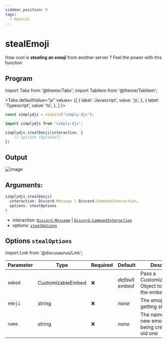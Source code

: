 ```yaml
---
sidebar_position: 9
tags:
  - General
---
```


# stealEmoji

How cool is **stealing an emoji** from another server ? Feel the power with this function


## Program

import Tabs from '@theme/Tabs';
import TabItem from '@theme/TabItem';

<Tabs
  defaultValue="js"
  values= {[
    { label: 'Javascript', value: 'js', },
    { label: 'Typescript', value: 'ts', },
  ]
}>
<TabItem value="js">

```js
const simplydjs = require("simply-djs");
```

</TabItem>

<TabItem value="ts">

```ts
import simplydjs from "simply-djs";
```

</TabItem>

</Tabs>

```js
simplydjs.stealEmoji(interaction, {
    // options (Optional)
})
```

## Output

![image](https://user-images.githubusercontent.com/71836991/173194858-eb5ddc17-4301-42b5-b6f7-4a1f3b8c3b80.png)

## Arguments:

```ts
simplydjs.stealEmoji(
  interaction: Discord.Message | Discord.CommandInteraction,
  options: stealOptions
)
```

- interaction: [`Discord.Message`](https://discord.js.org/#/docs/discord.js/stable/class/Message) | [`Discord.CommandInteraction`](https://discord.js.org/#/docs/discord.js/stable/class/CommandInteraction)
- options: [`stealOptions`](#options-stealoptions)

## Options `stealOptions`


import Link from '@docusaurus/Link';


| Parameter | Type | Required | Default    | Description |
| --------- | ----- | -------- | -------- | ---------- |
| `embed` | <Link to="/docs/types/CustomizableEmbed">CustomizableEmbed</Link>         | ❌        | _default embed_  | Pass a CustomizableEmbed Object to customize the embed  |
| `emoji` | <Link to="https://developer.mozilla.org/en-US/docs/Web/JavaScript/Reference/Global_Objects/String">string</Link>       | ❌       | _none_     | The emoji that is getting stealed |
| `name` | <Link to="https://developer.mozilla.org/en-US/docs/Web/JavaScript/Reference/Global_Objects/String">string</Link>       | ❌       | _none_     | The name of the new emoji that is being created from old one |